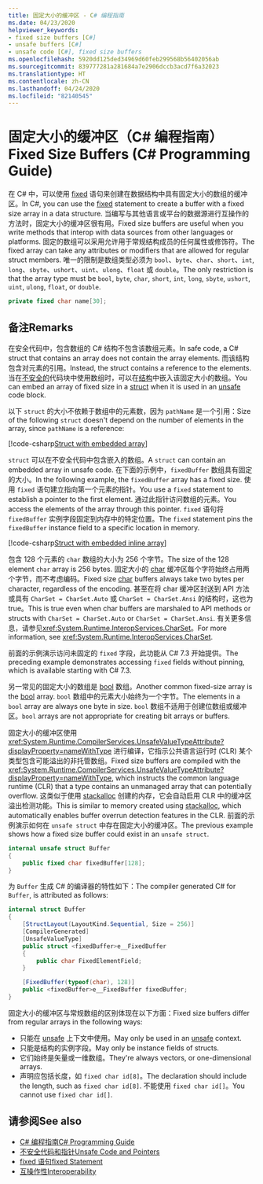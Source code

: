 ```yaml
---
title: 固定大小的缓冲区 - C# 编程指南
ms.date: 04/23/2020
helpviewer_keywords:
- fixed size buffers [C#]
- unsafe buffers [C#]
- unsafe code [C#], fixed size buffers
ms.openlocfilehash: 5920dd125ded34969d60feb299568b56402056ab
ms.sourcegitcommit: 839777281a281684a7e2906dccb3acd7f6a32023
ms.translationtype: HT
ms.contentlocale: zh-CN
ms.lasthandoff: 04/24/2020
ms.locfileid: "82140545"
---
```

# <a name="fixed-size-buffers-c-programming-guide"></a><span data-ttu-id="60655-102">固定大小的缓冲区（C# 编程指南）</span><span class="sxs-lookup"><span data-stu-id="60655-102">Fixed Size Buffers (C# Programming Guide)</span></span>

<span data-ttu-id="60655-103">在 C# 中，可以使用 [fixed](../../language-reference/keywords/fixed-statement.md) 语句来创建在数据结构中具有固定大小的数组的缓冲区。</span><span class="sxs-lookup"><span data-stu-id="60655-103">In C#, you can use the [fixed](../../language-reference/keywords/fixed-statement.md) statement to create a buffer with a fixed size array in a data structure.</span></span> <span data-ttu-id="60655-104">当编写与其他语言或平台的数据源进行互操作的方法时，固定大小的缓冲区很有用。</span><span class="sxs-lookup"><span data-stu-id="60655-104">Fixed size buffers are useful when you write methods that interop with data sources from other languages or platforms.</span></span> <span data-ttu-id="60655-105">固定的数组可以采用允许用于常规结构成员的任何属性或修饰符。</span><span class="sxs-lookup"><span data-stu-id="60655-105">The fixed array can take any attributes or modifiers that are allowed for regular struct members.</span></span> <span data-ttu-id="60655-106">唯一的限制是数组类型必须为 `bool`、`byte`、`char`、`short`、`int`, `long`、`sbyte`、`ushort`、`uint`、`ulong`、`float` 或 `double`。</span><span class="sxs-lookup"><span data-stu-id="60655-106">The only restriction is that the array type must be `bool`, `byte`, `char`, `short`, `int`, `long`, `sbyte`, `ushort`, `uint`, `ulong`, `float`, or `double`.</span></span>

```csharp
private fixed char name[30];
```

## <a name="remarks"></a><span data-ttu-id="60655-107">备注</span><span class="sxs-lookup"><span data-stu-id="60655-107">Remarks</span></span>

<span data-ttu-id="60655-108">在安全代码中，包含数组的 C# 结构不包含该数组元素。</span><span class="sxs-lookup"><span data-stu-id="60655-108">In safe code, a C# struct that contains an array does not contain the array elements.</span></span> <span data-ttu-id="60655-109">而该结构包含对元素的引用。</span><span class="sxs-lookup"><span data-stu-id="60655-109">Instead, the struct contains a reference to the elements.</span></span> <span data-ttu-id="60655-110">当在[不安全的](../../language-reference/keywords/unsafe.md)代码块中使用数组时，可以在[结构](../../language-reference/builtin-types/struct.md)中嵌入该固定大小的数组。</span><span class="sxs-lookup"><span data-stu-id="60655-110">You can embed an array of fixed size in a [struct](../../language-reference/builtin-types/struct.md) when it is used in an [unsafe](../../language-reference/keywords/unsafe.md) code block.</span></span>

<span data-ttu-id="60655-111">以下 `struct` 的大小不依赖于数组中的元素数，因为 `pathName` 是一个引用：</span><span class="sxs-lookup"><span data-stu-id="60655-111">Size of the following `struct` doesn't depend on the number of elements in the array, since `pathName` is a reference:</span></span>

[!code-csharp[Struct with embedded array](../../../../samples/snippets/csharp/keywords/FixedKeywordExamples.cs#6)]

<span data-ttu-id="60655-112">`struct` 可以在不安全代码中包含嵌入的数组。</span><span class="sxs-lookup"><span data-stu-id="60655-112">A `struct` can contain an embedded array in unsafe code.</span></span> <span data-ttu-id="60655-113">在下面的示例中，`fixedBuffer` 数组具有固定的大小。</span><span class="sxs-lookup"><span data-stu-id="60655-113">In the following example, the `fixedBuffer` array has a fixed size.</span></span> <span data-ttu-id="60655-114">使用 `fixed` 语句建立指向第一个元素的指针。</span><span class="sxs-lookup"><span data-stu-id="60655-114">You use a `fixed` statement to establish a pointer to the first element.</span></span> <span data-ttu-id="60655-115">通过此指针访问数组的元素。</span><span class="sxs-lookup"><span data-stu-id="60655-115">You access the elements of the array through this pointer.</span></span> <span data-ttu-id="60655-116">`fixed` 语句将 `fixedBuffer` 实例字段固定到内存中的特定位置。</span><span class="sxs-lookup"><span data-stu-id="60655-116">The `fixed` statement pins the `fixedBuffer` instance field to a specific location in memory.</span></span>

[!code-csharp[Struct with embedded inline array](../../../../samples/snippets/csharp/keywords/FixedKeywordExamples.cs#7)]

<span data-ttu-id="60655-117">包含 128 个元素的 `char` 数组的大小为 256 个字节。</span><span class="sxs-lookup"><span data-stu-id="60655-117">The size of the 128 element `char` array is 256 bytes.</span></span> <span data-ttu-id="60655-118">固定大小的 [char](../../language-reference/builtin-types/char.md) 缓冲区每个字符始终占用两个字节，而不考虑编码。</span><span class="sxs-lookup"><span data-stu-id="60655-118">Fixed size [char](../../language-reference/builtin-types/char.md) buffers always take two bytes per character, regardless of the encoding.</span></span> <span data-ttu-id="60655-119">甚至在将 char 缓冲区封送到 API 方法或具有 `CharSet = CharSet.Auto` 或 `CharSet = CharSet.Ansi` 的结构时，这也为 true。</span><span class="sxs-lookup"><span data-stu-id="60655-119">This is true even when char buffers are marshaled to API methods or structs with `CharSet = CharSet.Auto` or `CharSet = CharSet.Ansi`.</span></span> <span data-ttu-id="60655-120">有关更多信息，请参见<xref:System.Runtime.InteropServices.CharSet>。</span><span class="sxs-lookup"><span data-stu-id="60655-120">For more information, see <xref:System.Runtime.InteropServices.CharSet>.</span></span>

<span data-ttu-id="60655-121">前面的示例演示访问未固定的 `fixed` 字段，此功能从 C# 7.3 开始提供。</span><span class="sxs-lookup"><span data-stu-id="60655-121">The  preceding example demonstrates accessing `fixed` fields without pinning, which is available starting with C# 7.3.</span></span>

<span data-ttu-id="60655-122">另一常见的固定大小的数组是 [bool](../../language-reference/builtin-types/bool.md) 数组。</span><span class="sxs-lookup"><span data-stu-id="60655-122">Another common fixed-size array is the [bool](../../language-reference/builtin-types/bool.md) array.</span></span> <span data-ttu-id="60655-123">`bool` 数组中的元素大小始终为一个字节。</span><span class="sxs-lookup"><span data-stu-id="60655-123">The elements in a `bool` array are always one byte in size.</span></span> <span data-ttu-id="60655-124">`bool` 数组不适用于创建位数组或缓冲区。</span><span class="sxs-lookup"><span data-stu-id="60655-124">`bool` arrays are not appropriate for creating bit arrays or buffers.</span></span>

<span data-ttu-id="60655-125">固定大小的缓冲区使用 <xref:System.Runtime.CompilerServices.UnsafeValueTypeAttribute?displayProperty=nameWithType> 进行编译，它指示公共语言运行时 (CLR) 某个类型包含可能溢出的非托管数组。</span><span class="sxs-lookup"><span data-stu-id="60655-125">Fixed size buffers are compiled with the <xref:System.Runtime.CompilerServices.UnsafeValueTypeAttribute?displayProperty=nameWithType>, which instructs the common language runtime (CLR) that a type contains an unmanaged array that can potentially overflow.</span></span> <span data-ttu-id="60655-126">这类似于使用 [stackalloc](../../language-reference/operators/stackalloc.md) 创建的内存，它会自动启用 CLR 中的缓冲区溢出检测功能。</span><span class="sxs-lookup"><span data-stu-id="60655-126">This is similar to memory created using [stackalloc](../../language-reference/operators/stackalloc.md), which automatically enables buffer overrun detection features in the CLR.</span></span> <span data-ttu-id="60655-127">前面的示例演示如何在 `unsafe struct` 中存在固定大小的缓冲区。</span><span class="sxs-lookup"><span data-stu-id="60655-127">The previous example shows how a fixed size buffer could exist in an `unsafe struct`.</span></span>

```csharp
internal unsafe struct Buffer
{
    public fixed char fixedBuffer[128];
}
```

<span data-ttu-id="60655-128">为 `Buffer` 生成 C# 的编译器的特性如下：</span><span class="sxs-lookup"><span data-stu-id="60655-128">The compiler generated C# for `Buffer`, is attributed as follows:</span></span>

```csharp
internal struct Buffer
{
    [StructLayout(LayoutKind.Sequential, Size = 256)]
    [CompilerGenerated]
    [UnsafeValueType]
    public struct <fixedBuffer>e__FixedBuffer
    {
        public char FixedElementField;
    }

    [FixedBuffer(typeof(char), 128)]
    public <fixedBuffer>e__FixedBuffer fixedBuffer;
}
```

<span data-ttu-id="60655-129">固定大小的缓冲区与常规数组的区别体现在以下方面：</span><span class="sxs-lookup"><span data-stu-id="60655-129">Fixed size buffers differ from regular arrays in the following ways:</span></span>

- <span data-ttu-id="60655-130">只能在 [unsafe](../../language-reference/keywords/unsafe.md) 上下文中使用。</span><span class="sxs-lookup"><span data-stu-id="60655-130">May only be used in an [unsafe](../../language-reference/keywords/unsafe.md) context.</span></span>
- <span data-ttu-id="60655-131">只能是结构的实例字段。</span><span class="sxs-lookup"><span data-stu-id="60655-131">May only be instance fields of structs.</span></span>
- <span data-ttu-id="60655-132">它们始终是矢量或一维数组。</span><span class="sxs-lookup"><span data-stu-id="60655-132">They're always vectors, or one-dimensional arrays.</span></span>
- <span data-ttu-id="60655-133">声明应包括长度，如 `fixed char id[8]`。</span><span class="sxs-lookup"><span data-stu-id="60655-133">The declaration should include the length, such as `fixed char id[8]`.</span></span> <span data-ttu-id="60655-134">不能使用 `fixed char id[]`。</span><span class="sxs-lookup"><span data-stu-id="60655-134">You cannot use `fixed char id[]`.</span></span>

## <a name="see-also"></a><span data-ttu-id="60655-135">请参阅</span><span class="sxs-lookup"><span data-stu-id="60655-135">See also</span></span>

- [<span data-ttu-id="60655-136">C# 编程指南</span><span class="sxs-lookup"><span data-stu-id="60655-136">C# Programming Guide</span></span>](../index.md)
- [<span data-ttu-id="60655-137">不安全代码和指针</span><span class="sxs-lookup"><span data-stu-id="60655-137">Unsafe Code and Pointers</span></span>](index.md)
- [<span data-ttu-id="60655-138">fixed 语句</span><span class="sxs-lookup"><span data-stu-id="60655-138">fixed Statement</span></span>](../../language-reference/keywords/fixed-statement.md)
- [<span data-ttu-id="60655-139">互操作性</span><span class="sxs-lookup"><span data-stu-id="60655-139">Interoperability</span></span>](../interop/index.md)
